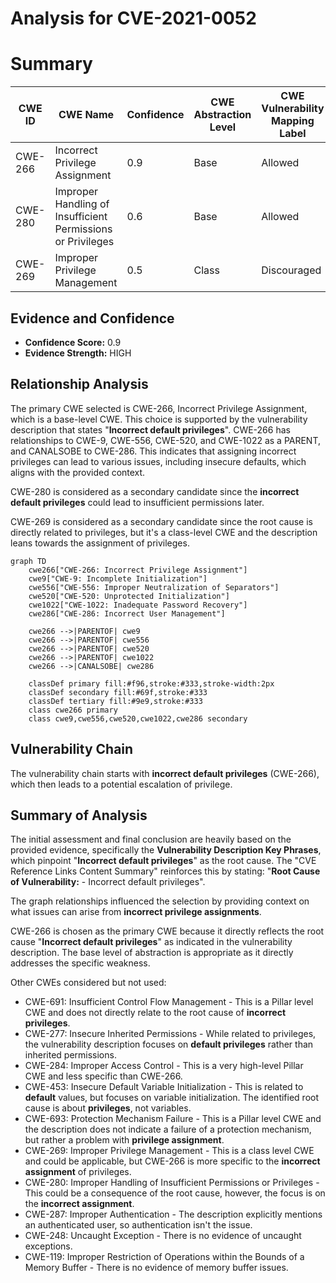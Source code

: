 # Analysis for CVE-2021-0052

# Summary
| CWE ID | CWE Name | Confidence | CWE Abstraction Level | CWE Vulnerability Mapping Label | CWE-Vulnerability Mapping Notes |
|---|---|---|---|---|---|
| CWE-266 | Incorrect Privilege Assignment | 0.9 | Base | Allowed | Primary CWE |
| CWE-280 | Improper Handling of Insufficient Permissions or Privileges | 0.6 | Base | Allowed | Secondary Candidate |
| CWE-269 | Improper Privilege Management | 0.5 | Class | Discouraged | Secondary Candidate |

## Evidence and Confidence

*   **Confidence Score:** 0.9
*   **Evidence Strength:** HIGH

## Relationship Analysis
The primary CWE selected is CWE-266, Incorrect Privilege Assignment, which is a base-level CWE. This choice is supported by the vulnerability description that states "**Incorrect default privileges**". CWE-266 has relationships to CWE-9, CWE-556, CWE-520, and CWE-1022 as a PARENT, and CANALSOBE to CWE-286. This indicates that assigning incorrect privileges can lead to various issues, including insecure defaults, which aligns with the provided context.

CWE-280 is considered as a secondary candidate since the **incorrect default privileges** could lead to insufficient permissions later.

CWE-269 is considered as a secondary candidate since the root cause is directly related to privileges, but it's a class-level CWE and the description leans towards the assignment of privileges.

```mermaid
graph TD
    cwe266["CWE-266: Incorrect Privilege Assignment"]
    cwe9["CWE-9: Incomplete Initialization"]
    cwe556["CWE-556: Improper Neutralization of Separators"]
    cwe520["CWE-520: Unprotected Initialization"]
    cwe1022["CWE-1022: Inadequate Password Recovery"]
    cwe286["CWE-286: Incorrect User Management"]
    
    cwe266 -->|PARENTOF| cwe9
    cwe266 -->|PARENTOF| cwe556
    cwe266 -->|PARENTOF| cwe520
    cwe266 -->|PARENTOF| cwe1022
    cwe266 -->|CANALSOBE| cwe286
    
    classDef primary fill:#f96,stroke:#333,stroke-width:2px
    classDef secondary fill:#69f,stroke:#333
    classDef tertiary fill:#9e9,stroke:#333
    class cwe266 primary
    class cwe9,cwe556,cwe520,cwe1022,cwe286 secondary
```

## Vulnerability Chain
The vulnerability chain starts with **incorrect default privileges** (CWE-266), which then leads to a potential escalation of privilege.

## Summary of Analysis
The initial assessment and final conclusion are heavily based on the provided evidence, specifically the **Vulnerability Description Key Phrases**, which pinpoint "**Incorrect default privileges**" as the root cause. The "CVE Reference Links Content Summary" reinforces this by stating: "**Root Cause of Vulnerability:** - Incorrect default privileges".

The graph relationships influenced the selection by providing context on what issues can arise from **incorrect privilege assignments**.

CWE-266 is chosen as the primary CWE because it directly reflects the root cause "**Incorrect default privileges**" as indicated in the vulnerability description. The base level of abstraction is appropriate as it directly addresses the specific weakness.

Other CWEs considered but not used:

*   CWE-691: Insufficient Control Flow Management - This is a Pillar level CWE and does not directly relate to the root cause of **incorrect privileges**.
*   CWE-277: Insecure Inherited Permissions - While related to privileges, the vulnerability description focuses on **default privileges** rather than inherited permissions.
*   CWE-284: Improper Access Control - This is a very high-level Pillar CWE and less specific than CWE-266.
*   CWE-453: Insecure Default Variable Initialization - This is related to **default** values, but focuses on variable initialization. The identified root cause is about **privileges**, not variables.
*   CWE-693: Protection Mechanism Failure - This is a Pillar level CWE and the description does not indicate a failure of a protection mechanism, but rather a problem with **privilege assignment**.
*   CWE-269: Improper Privilege Management - This is a class level CWE and could be applicable, but CWE-266 is more specific to the **incorrect assignment** of privileges.
*   CWE-280: Improper Handling of Insufficient Permissions or Privileges - This could be a consequence of the root cause, however, the focus is on the **incorrect assignment**.
*   CWE-287: Improper Authentication - The description explicitly mentions an authenticated user, so authentication isn't the issue.
*   CWE-248: Uncaught Exception - There is no evidence of uncaught exceptions.
*   CWE-119: Improper Restriction of Operations within the Bounds of a Memory Buffer - There is no evidence of memory buffer issues.